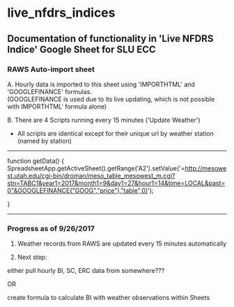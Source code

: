 # live_nfdrs_indices

## Documentation of functionality in 'Live NFDRS Indice' Google Sheet for SLU ECC

### RAWS Auto-import sheet

A. Hourly data is imported to this sheet using 'IMPORTHTML' and 'GOOGLEFINANCE' formulas.  
(GOOGLEFINANCE is used due to its live updating, which is not possible with IMPORTHTML' formula alone)


B. There are 4 Scripts running every 15 minutes ('Update Weather') 
- All scripts are identical except for their unique url by weather station (named by station)

---

function getData() {
  SpreadsheetApp.getActiveSheet().getRange('A2').setValue('=http://mesowest.utah.edu/cgi-bin/droman/meso_table_mesowest_m.cgi?stn=TABC1&year1=2017&month1=9&day1=27&hour1=14&time=LOCAL&past=0"&GOOGLEFINANCE("GOOG","price"),"table",0)');

}

---

### Progress as of 9/26/2017

1. Weather records from RAWS are updated every 15 minutes automatically

2. Next step: 

  either pull hourly BI, SC, ERC data from somewhere???

  OR

  create formula to calculate BI with weather observations within Sheets
